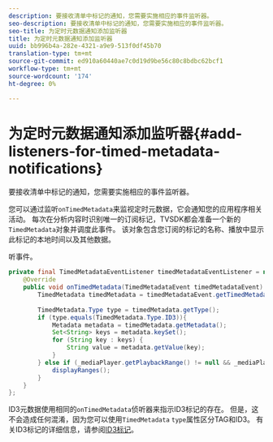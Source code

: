 ```yaml
---
description: 要接收清单中标记的通知，您需要实施相应的事件监听器。
seo-description: 要接收清单中标记的通知，您需要实施相应的事件监听器。
seo-title: 为定时元数据通知添加监听器
title: 为定时元数据通知添加监听器
uuid: bb996b4a-282e-4321-a9e9-513f0df45b70
translation-type: tm+mt
source-git-commit: ed910a60440ae7c0d19d9be56c80c8bdbc62bcf1
workflow-type: tm+mt
source-wordcount: '174'
ht-degree: 0%

---
```



# 为定时元数据通知添加监听器{#add-listeners-for-timed-metadata-notifications}

要接收清单中标记的通知，您需要实施相应的事件监听器。

您可以通过监听`onTimedMetadata`来监视定时元数据，它会通知您的应用程序相关活动。 每次在分析内容时识别唯一的订阅标记，TVSDK都会准备一个新的`TimedMetadata`对象并调度此事件。 该对象包含您订阅的标记的名称、播放中显示此标记的本地时间以及其他数据。

听事件。

```java
private final TimedMetadataEventListener timedMetadataEventListener = new TimedMetadataEventListener() { 
    @Override 
    public void onTimedMetadata(TimedMetadataEvent timedMetadataEvent) { 
        TimedMetadata timedMetadata = timedMetadataEvent.getTimedMetadata(); 
 
        TimedMetadata.Type type = timedMetadata.getType(); 
        if (type.equals(TimedMetadata.Type.ID3)){ 
            Metadata metadata = timedMetadata.getMetadata(); 
            Set<String> keys = metadata.keySet(); 
            for (String key : keys) { 
                String value = metadata.getValue(key); 
            } 
        } else if (_mediaPlayer.getPlaybackRange() != null && _mediaPlayer.getPlaybackRange().getDuration() > 0) { 
            displayRanges(); 
        } 
    } 
}; 
```

ID3元数据使用相同的`onTimedMetadata`侦听器来指示ID3标记的存在。 但是，这不会造成任何混淆，因为您可以使用`TimedMetadata` `type`属性区分TAG和ID3。 有关ID3标记的详细信息，请参阅[ID3标记](../../../../tvsdk-3x-android-prog/android-3x-content-playback-options-android2/android-3x-id3-metadata-retrieve.md)。